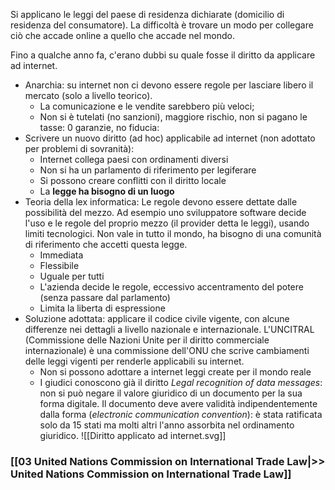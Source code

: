 Si applicano le leggi del paese di residenza dichiarate (domicilio di residenza del consumatore). La difficoltà è trovare un modo per collegare ciò che accade online a quello che accade nel mondo.

Fino a qualche anno fa, c'erano dubbi su quale fosse il diritto da applicare ad internet.
-  Anarchia: su internet non ci devono essere regole per lasciare libero il mercato (solo a livello teorico).
	- La comunicazione e le vendite sarebbero più veloci;
	- Non si è tutelati (no sanzioni), maggiore rischio, non si pagano le tasse: 0 garanzie, no fiducia:
- Scrivere un nuovo diritto (ad hoc) applicabile ad internet (non adottato per problemi di sovranità):
	- Internet collega paesi con ordinamenti diversi
	- Non si ha un parlamento di riferimento per legiferare
	- Si possono creare conflitti con il diritto locale
	- La **legge ha bisogno di un luogo**
- Teoria della lex informatica: Le regole devono essere dettate dalle possibilità del mezzo. Ad esempio uno sviluppatore software decide l'uso e le regole del proprio mezzo (il provider detta le leggi), usando limiti tecnologici. Non vale in tutto il mondo, ha bisogno di una comunità di riferimento che accetti questa legge.
	- Immediata
	- Flessibile
	- Uguale per tutti
	- L'azienda decide le regole, eccessivo accentramento del potere (senza passare dal parlamento)
	- Limita la liberta di espressione
- Soluzione adottata: applicare il codice civile vigente, con alcune differenze nei dettagli a livello nazionale e internazionale. L'UNCITRAL (Commissione delle Nazioni Unite per il diritto commerciale internazionale) è una commissione dell'ONU che scrive cambiamenti delle leggi vigenti per renderle applicabili su internet.
	- Non si possono adottare a internet leggi create per il mondo reale
	- I giudici conoscono già il diritto
*Legal recognition of data messages*: non si può negare il valore giuridico di un documento per la sua forma digitale. Il documento deve avere validità indipendentemente dalla forma (*electronic communication convention*): è stata ratificata solo da 15 stati ma molti altri l'anno assorbita nel ordinamento giuridico.
![[Diritto applicato ad internet.svg]]
### [[03 United Nations Commission on International Trade Law|>> United Nations Commission on International Trade Law]]